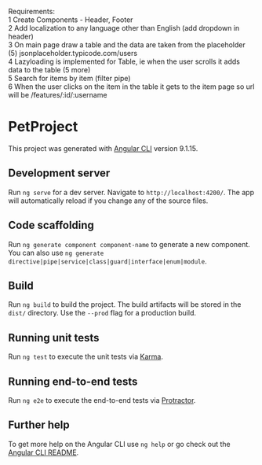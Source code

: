 
Requirements:<br>
1 Create Components - Header, Footer<br>
2 Add localization to any language other than English (add dropdown in header)<br>
3 On main page draw a table and the data are taken from the placeholder (5) jsonplaceholder.typicode.com/users<br>
4 Lazyloading is implemented for Table, ie when the user scrolls it adds data to the table (5 more)<br>
5 Search for items by item (filter pipe)<br>
6 When the user clicks on the item in the table it gets to the item page so url will be /features/:id/:username<br>



# PetProject

This project was generated with [Angular CLI](https://github.com/angular/angular-cli) version 9.1.15.

## Development server

Run `ng serve` for a dev server. Navigate to `http://localhost:4200/`. The app will automatically reload if you change any of the source files.

## Code scaffolding

Run `ng generate component component-name` to generate a new component. You can also use `ng generate directive|pipe|service|class|guard|interface|enum|module`.

## Build

Run `ng build` to build the project. The build artifacts will be stored in the `dist/` directory. Use the `--prod` flag for a production build.

## Running unit tests

Run `ng test` to execute the unit tests via [Karma](https://karma-runner.github.io).

## Running end-to-end tests

Run `ng e2e` to execute the end-to-end tests via [Protractor](http://www.protractortest.org/).

## Further help

To get more help on the Angular CLI use `ng help` or go check out the [Angular CLI README](https://github.com/angular/angular-cli/blob/master/README.md).
